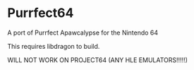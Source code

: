 # Purrfect64
A port of Purrfect Apawcalypse for the Nintendo 64

This requires libdragon to build.




WILL NOT WORK ON PROJECT64 (ANY HLE EMULATORS!!!!!)
